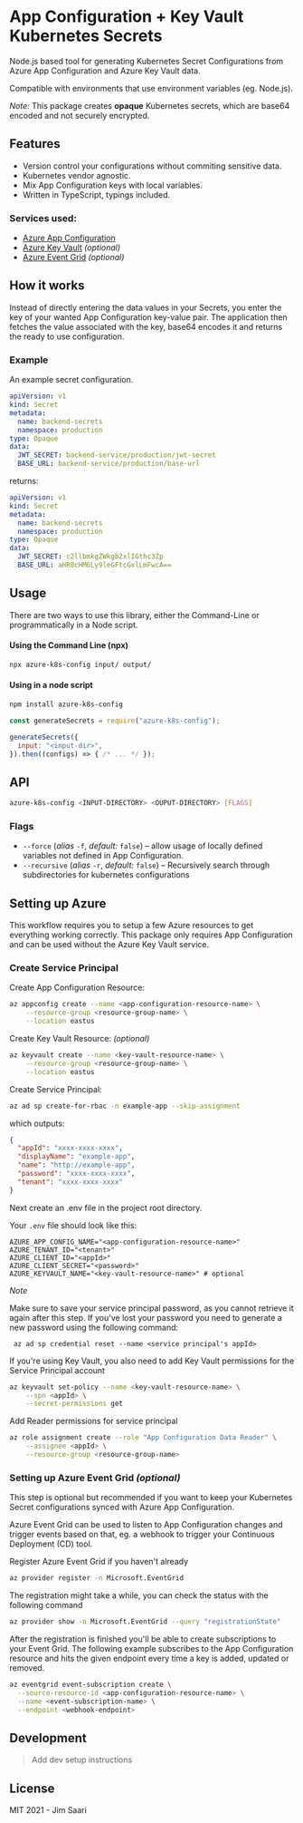 # App Configuration + Key Vault Kubernetes Secrets

Node.js based tool for generating Kubernetes Secret Configurations from Azure App Configuration and Azure Key Vault data.

Compatible with environments that use environment variables (eg. Node.js).

_Note:_ This package creates **opaque** Kubernetes secrets, which are base64 encoded and not securely encrypted.

## Features

- Version control your configurations without commiting sensitive data.
- Kubernetes vendor agnostic.
- Mix App Configuration keys with local variables.
- Written in TypeScript, typings included.

### Services used:

- [Azure App Configuration](https://azure.microsoft.com/en-gb/services/app-configuration/)
- [Azure Key Vault](https://azure.microsoft.com/en-gb/services/key-vault/) _(optional)_
- [Azure Event Grid](https://azure.microsoft.com/en-gb/services/event-grid/) _(optional)_

## How it works

Instead of directly entering the data values in your Secrets, you enter the key of your wanted App Configuration key-value pair. The application then fetches the value associated with the key,
base64 encodes it and returns the ready to use configuration.

### Example

An example secret configuration.

```yaml
apiVersion: v1
kind: Secret
metadata:
  name: backend-secrets
  namespace: production
type: Opaque
data:
  JWT_SECRET: backend-service/production/jwt-secret
  BASE_URL: backend-service/production/base-url
```

returns:

```yaml
apiVersion: v1
kind: Secret
metadata:
  name: backend-secrets
  namespace: production
type: Opaque
data:
  JWT_SECRET: c2llbmkgZWkgb2xlIGthc3Zp
  BASE_URL: aHR0cHM6Ly9leGFtcGxlLmFwcA==
```

## Usage

There are two ways to use this library, either the Command-Line or programmatically in a Node script.

#### Using the Command Line (npx)

```bash
npx azure-k8s-config input/ output/
```

#### Using in a node script

```bash
npm install azure-k8s-config
```

```js
const generateSecrets = require("azure-k8s-config");

generateSecrets({
  input: "<input-dir>",
}).then((configs) => { /* ... */ });
```

## API

```bash
azure-k8s-config <INPUT-DIRECTORY> <OUPUT-DIRECTORY> [FLAGS]
```

### Flags

- `--force` (_alias_ `-f`, _default:_ `false`) – allow usage of locally defined variables not defined in App Configuration.
- `--recursive` (_alias_ `-r`, _default:_ `false`) – Recursively search through subdirectories for kubernetes configurations

## Setting up Azure

This workflow requires you to setup a few Azure resources to get everything working correctly. This package only requires App Configuration and can be used without the Azure Key Vault service.

### Create Service Principal

Create App Configuration Resource:

```bash
az appconfig create --name <app-configuration-resource-name> \
	--resource-group <resource-group-name> \
	--location eastus
```

Create Key Vault Resource: _(optional)_

```bash
az keyvault create --name <key-vault-resource-name> \
	--resource-group <resource-group-name> \
	--location eastus
```

Create Service Principal:

```bash
az ad sp create-for-rbac -n example-app --skip-assignment
```

which outputs:

```json
{
  "appId": "xxxx-xxxx-xxxx",
  "displayName": "example-app",
  "name": "http://example-app",
  "password": "xxxx-xxxx-xxxx",
  "tenant": "xxxx-xxxx-xxxx"
}
```

Next create an .env file in the project root directory.

Your `.env` file should look like this:

```
AZURE_APP_CONFIG_NAME="<app-configuration-resource-name>"
AZURE_TENANT_ID="<tenant>"
AZURE_CLIENT_ID="<appId>"
AZURE_CLIENT_SECRET="<password>"
AZURE_KEYVAULT_NAME="<key-vault-resource-name>" # optional
```

_Note_

Make sure to save your service principal password, as you cannot retrieve it again after this step. If you've lost your password you need to generate a new password using the following command:

```
 az ad sp credential reset --name <service principal's appId>
```

If you're using Key Vault, you also need to add Key Vault permissions for the Service Principal account

```bash
az keyvault set-policy --name <key-vault-resource-name> \
	--spn <appId> \
	--secret-permissions get
```

Add Reader permissions for service principal

```bash
az role assignment create --role "App Configuration Data Reader" \
	--assignee <appId> \
	--resource-group <resource-group-name>
```

### Setting up Azure Event Grid _(optional)_

This step is optional but recommended if you want to keep your Kubernetes Secret configurations synced with Azure App Configuration.

Azure Event Grid can be used to listen to App Configuration changes and trigger events based on that, eg. a webhook to trigger your Continuous Deployment (CD) tool.

Register Azure Event Grid if you haven't already

```bash
az provider register -n Microsoft.EventGrid
```

The registration might take a while, you can check the status with the following command

```bash
az provider show -n Microsoft.EventGrid --query "registrationState"
```

After the registration is finished you'll be able to create subscriptions to your Event Grid.
The following example subscribes to the App Configuration resource and hits the given endpoint every time a key is added, updated or removed.

```bash
az eventgrid event-subscription create \
  --source-resource-id <app-configuration-resource-name> \
  --name <event-subscription-name> \
  --endpoint <webhook-endpoint>
```

## Development

> Add dev setup instructions

## License

MIT 2021 - Jim Saari
